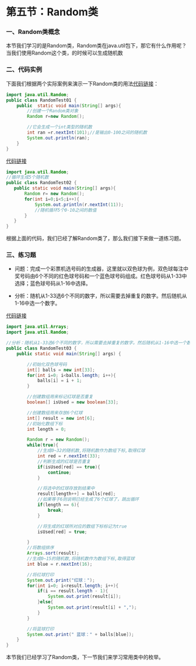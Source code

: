 # 第五节：Random类


### 一、Random类概念
本节我们学习的是Random类，Random类在java.util包下，那它有什么作用呢？  
当我们使用Random这个类，的时候可以生成随机数  

### 二、代码实例

下面我们根据两个实际案例来演示一下Random类的用法[代码链接](https://github.com/xiaozhoulee/java-examples/blob/master/06-%E5%B8%B8%E7%94%A8%E7%B1%BB/%E7%AC%AC05%E8%8A%82%EF%BC%9ARandom%E7%B1%BB/Random/RandomTest01.java)：
``` java
import java.util.Random;
public class RandomTest01 {
    public  static void main(String[] args){
        //创建一个Random类对象
        Random r=new Random();

        //它会生成一个int类型的随机数
        int ran =r.nextInt(101);//是输出0-100之间的随机数
        System.out.println(ran);
    }
}
```
[代码链接](https://github.com/xiaozhoulee/java-examples/blob/master/06-%E5%B8%B8%E7%94%A8%E7%B1%BB/%E7%AC%AC05%E8%8A%82%EF%BC%9ARandom%E7%B1%BB/Random/RandomTest02.java)
``` java
import java.util.Random;
//循环生成5个随机数
public class RandomTest02 {
   public static void main(String[] args){
       Random r= new Random();
       for(int i=0;i<5;i++){
           System.out.println(r.nextInt(11));
           //随机循环5个0-10之间的数值
       }
   }
}
```
根据上面的代码，我们已经了解Random类了，那么我们接下来做一道练习题。  

### 三、练习题

* 问题：完成一个彩票机选号码的生成器，这里就以双色球为例，双色球每注中奖号码由6个不同的红色球号码和一个蓝色球号码组成。红色球号码从1-33中选择；蓝色球号码从1-16中选择。

* 分析：随机从1-33选6个不同的数字，所以需要去掉重复的数字。然后随机从1-16中选一个数字。  

[代码链接](https://github.com/xiaozhoulee/java-examples/blob/master/06-%E5%B8%B8%E7%94%A8%E7%B1%BB/%E7%AC%AC05%E8%8A%82%EF%BC%9ARandom%E7%B1%BB/Random/RandomTest03.java)

``` java
import java.util.Arrays;
import java.util.Random;

//分析：随机从1-33选6个不同的数字，所以需要去掉重复的数字。然后随机从1-16中选一个数字。
public class RandomTest03 {
    public static void main(String[] args) {

        //初始化双色球号码
        int[] balls = new int[33];
        for(int i=0; i<balls.length; i++){
            balls[i] = i + 1;
        }

        //创建数组用来标记红球是否重复
        boolean[] isUsed = new boolean[33];

        //创建数组用来存放6个红球
        int[] result = new int[6];
        //初始化数组下标
        int length = 0;

        Random r = new Random();
        while(true){
            //生成0~32的随机数,将随机数作为数组下标,取得红球
            int red = r.nextInt(33);
            //判断生成的红球是否重复
            if(isUsed[red] == true){
                continue;
            }

            //将选中的红球存放到结果中
            result[length++] = balls[red];
            //如果等于6则说明已经生成了6个红球了，跳出循环
            if(length == 6){
                break;
            }

            //将生成的红球所对应的数组下标标记为true
            isUsed[red] = true;

        }
        //将数组排序
        Arrays.sort(result);
        //生成0~15的随机数,将随机数作为数组下标,取得蓝球
        int blue = r.nextInt(16);

        //将红球打印
        System.out.print("红球：");
        for(int i=0; i<result.length; i++){
            if(i == result.length - 1){
                System.out.print(result[i]);
            }else{
                System.out.print(result[i] + ",");
            }
        }

        //将蓝球打印
        System.out.print(" 蓝球：" + balls[blue]);
    }
}
```
本节我们已经学习了Random类，下一节我们来学习常用类中的枚举。




